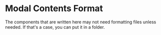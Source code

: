 # Modal Contents Format

The components that are written here may not need formatting files unless needed. If that's a case, you can put it in a folder.
